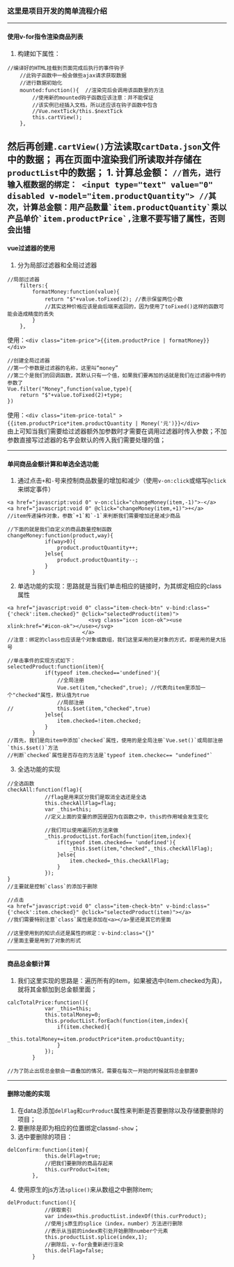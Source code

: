 ### 这里是项目开发的简单流程介绍
---

#### 使用v-for指令渲染商品列表
1. 构建如下属性：
```
//编译好的HTML挂载到页面完成后执行的事件钩子
    //此钩子函数中一般会做些ajax请求获取数据
    //进行数据初始化
	mounted:function(){  //渲染完后会调用该函数里的方法
		//使用新的mounted钩子函数应该注意：并不能保证
    	//该实例已经插入文档，所以还应该在钩子函数中包含
   		//Vue.nextTick/this.$nextTick
   		this.cartView();
	},
```
然后再创建`.cartView()`方法读取`cartData.json`文件中的数据；
再在页面中渲染我们所读取并存储在`productList`中的数据；
	1. 计算总金额：
	```
	//首先，进行输入框数据的绑定：
	<input type="text" value="0" disabled v-model="item.productQuantity">
	//其次，计算总金额：用产品数量`item.productQuantity`乘以产品单价`item.productPrice`,注意不要写错了属性，否则会出错
	```
---

#### vue过滤器的使用
1. 分为局部过滤器和全局过滤器
```
//局部过滤器
	filters:{
		formatMoney:function(value){
			return "$"+value.toFixed(2); //表示保留两位小数
			//其实这种价格应该是由后端来返回的，因为使用了toFixed()这样的函数可能会造成精度的丢失
		}
	},
```
使用：`<div class="item-price">{{item.productPrice | formatMoney}}</div>`
```
//创建全局过滤器
//第一个参数是过滤器的名称，这里叫“money”
//第二个是我们的回调函数，其默认只有一个值，如果我们要再加的话就是我们在过滤器中传的参数了
Vue.filter("Money",function(value,type){
	return "$"+value.toFixed(2)+type;
})
```
使用：`<div class="item-price-total" >{{item.productPrice*item.productQuantity | Money('元')}}</div>`
<br/>
由上可知当我们需要给过滤器额外加参数时才需要在调用过滤器时传入参数；不加参数直接写过滤器的名字会默认的传入我们需要处理的值；

---
#### 单间商品金额计算和单选全选功能
1. 通过点击`+`和`-`号来控制商品数量的增加和减少（使用`v-on:click`或缩写`@click`来绑定事件）
```
<a href="javascript:void 0" v-on:click="changeMoney(item,-1)">-</a>
<a href="javascript:void 0" @click="changeMoney(item,+1)">+</a>
//item传递操作对象，参数`+1`和`-1`来判断我们需要增加还是减少商品

//下面的就是我们自定义的商品数量控制函数
changeMoney:function(product,way){
			if(way>0){
				product.productQuantity++;
			}else{
				product.productQuantity--;
			}
		}
```

2. 单选功能的实现：思路就是当我们单击相应的链接时，为其绑定相应的class属性
```
<a href="javascript:void 0" class="item-check-btn" v-bind:class="{'check':item.checked}" @click="selectedProduct(item)">
                          <svg class="icon icon-ok"><use xlink:href="#icon-ok"></use></svg>
                        </a>
//注意：绑定的class也应该是个对象或数组，我们这里采用的是对象的方式，即是用的是大括号

//单击事件的实现方式如下：
selectedProduct:function(item){
			if(typeof item.checked=='undefined'){
				//全局注册
				Vue.set(item,"checked",true); //代表向item里添加一个"checked"属性，默认值为true
				//局部注册
//				this.$set(item,"checked",true)
			}else{
				item.checked=!item.checked;
			}
		}
//首先，我们是向item中添加`checked`属性，使用的是全局注册`Vue.set()`或局部注册`this.$set()`方法
//判断`checked`属性是否存在的方法是`typeof item.checkec== "undefined"`
```

3. 全选功能的实现
```
//全选函数
checkAll:function(flag){
			//flag是用来区分我们是取消全选还是全选
			this.checkAllFlag=flag;
			var _this=this;
			//定义上面的变量的原因是因为在函数之中，this的作用域会发生变化
			
			//我们可以使用遍历的方法来做
			_this.productList.forEach(function(item,index){
				if(typeof item.checked== 'undefined'){
					_this.$set(item,"checked",_this.checkAllFlag);
				}else{
					item.checked=_this.checkAllFlag;
				}
			});
}
//主要就是控制`class`的添加于删除

//点击
<a href="javascript:void 0" class="item-check-btn" v-bind:class="{'check':item.checked}" @click="selectedProduct(item)"></a>
//我们需要特别注意`class`属性是添加在<a></a>里还是其它的里面

//这里使用到的知识点还是属性的绑定：v-bind:class="{}"
//里面主要是用到了对象的形式
```

---
#### 商品总金额计算
1. 我们这里实现的思路是：遍历所有的item，如果被选中(item.checked为真)，就将其金额加到总金额里面；
```
calcTotalPrice:function(){
			var _this=this;
			this.totalMoney=0;
			this.productList.forEach(function(item,index){
				if(item.checked){
					_this.totalMoney+=item.productPrice*item.productQuantity;
				}
			});
		}
		
//为了防止出现总金额会一直叠加的情况，需要在每次一开始的时候就将总金额置0
```

---
#### 删除功能的实现
1. 在data总添加`delFlag`和`curProduct`属性来判断是否要删除以及存储要删除的项目；
2. 要删除是即为相应的位置绑定class`md-show`；
3. 选中要删除的项目：
```
delConfirm:function(item){
			this.delFlag=true;
			//把我们要删除的商品存起来
			this.curProduct=item;
		},
```
4. 使用原生的js方法`splice()`来从数组之中删除item;
```
delProduct:function(){
			//获取索引
			var index=this.productList.indexOf(this.curProduct);
			//使用js原生的splice（index，number）方法进行删除
			//表示从当前的index索引处开始删除number个元素
			this.productList.splice(index,1);
			//删除后，v-for会重新进行渲染
			this.delFlag=false;
		}
```
